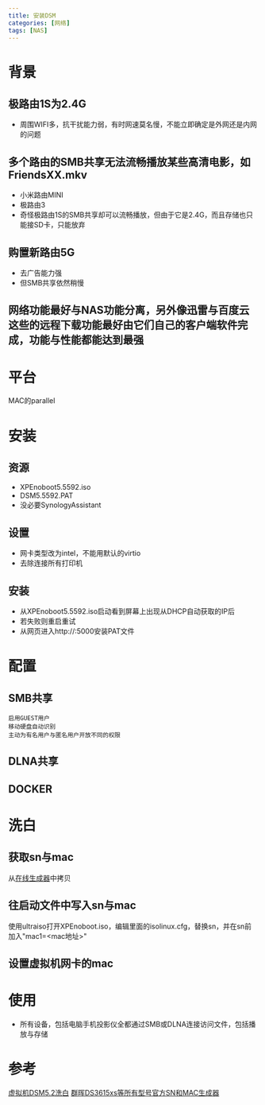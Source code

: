 ```yaml
---
title: 安装DSM
categories: [网络]
tags: [NAS]
---
```


背景
==============================================

  极路由1S为2.4G
-------------------------------------

*    周围WIFI多，抗干扰能力弱，有时网速莫名慢，不能立即确定是外网还是内网的问题
    
    
    
        
  多个路由的SMB共享无法流畅播放某些高清电影，如FriendsXX.mkv
-------------------------------------

*    小米路由MINI
*    极路由3
*    奇怪极路由1S的SMB共享却可以流畅播放，但由于它是2.4G，而且存储也只能接SD卡，只能放弃
    
    
    
        
  购置新路由5G
-------------------------------------

*    去广告能力强
*    但SMB共享依然稍慢
    
    
        
    
  网络功能最好与NAS功能分离，另外像迅雷与百度云这些的远程下载功能最好由它们自己的客户端软件完成，功能与性能都能达到最强
-------------------------------------











平台
==============================================

  MAC的parallel










安装
==============================================

  资源
-------------------------------------

*    XPEnoboot5.5592.iso
*    DSM5.5592.PAT
*    没必要SynologyAssistant
    
    
        
    
  设置
-------------------------------------

*    网卡类型改为intel，不能用默认的virtio
*    去除连接所有打印机
    
    
        
    
  安装
-------------------------------------

*    从XPEnoboot5.5592.iso启动看到屏幕上出现从DHCP自动获取的IP后
*    若失败则重启重试
*    从网页进入http://<ip>:5000安装PAT文件










配置
==============================================

  SMB共享
-------------------------------------
    
    启用GUEST用户
    移动硬盘自动识别
    主动为有名用户与匿名用户开放不同的权限
    
        
    
  DLNA共享
-------------------------------------
    
        
    
  DOCKER
-------------------------------------











洗白
==============================================

获取sn与mac
-------------------------------------

从[在线生成器](https://onedrive.live.com/view.aspx?resid=AFD1164BAADDF81C!168&ithint=file%2cxlsm&app=Excel&authkey=!AAQuOGpVwRe7bu8)中拷贝



往启动文件中写入sn与mac
-------------------------------------

使用ultraiso打开XPEnoboot.iso，编辑里面的isolinux.cfg，替换sn，并在sn前加入"mac1=<mac地址>"



设置虚拟机网卡的mac
-------------------------------------









使用
==============================================

*  所有设备，包括电脑手机投影仪全都通过SMB或DLNA连接访问文件，包括播放与存储









参考
==============================================

[虚拟机DSM5.2洗白](http://www.nasyun.com/thread-26538-1-1.html)
[群晖DS3615xs等所有型号官方SN和MAC生成器](http://www.gebi1.com/thread-243784-1-1.html)
